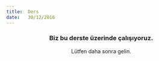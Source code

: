 ```yaml
---
title:  Ders
date:   30/12/2016
---
```


### <center>Biz bu derste üzerinde çalışıyoruz.</center>
<center>Lütfen daha sonra gelin.</center>
